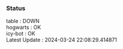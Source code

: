 ### Status


table : DOWN  
hogwarts : OK  
icy-bot : OK  
Latest Update : 2024-03-24 22:08:29.414871
